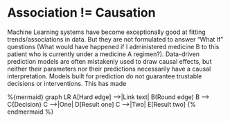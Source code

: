 # Association != Causation



Machine Learning systems have become exceptionally good at fitting trends/associations in data.  But they are not formulated to answer “What If” questions \(What would have happened if I administered medicine B to this patient who is currently under a  medicine A regimen?\).   Data-driven prediction models are often mistakenly used to draw causal effects, but neither their parameters nor their predictions necessarily have a causal interpretation. Models built for prediction do not guarantee trustable decisions or interventions. This has made 

%{mermaid} graph LR A\[Hard edge\] --&gt;\|Link text\| B\(Round edge\) B --&gt; C{Decision} C --&gt;\|One\| D\[Result one\] C --&gt;\|Two\| E\[Result two\] {% endmermaid %}





